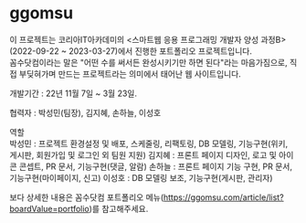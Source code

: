 # ggomsu

이 프로젝트는 코리아IT아카데미의 <스마트웹 응용 프로그래밍 개발자 양성 과정B> (2022-09-22 ~ 2023-03-27)에서 진행한 포트폴리오 프로젝트입니다.   
꼼수닷컴이라는 말은 "어떤 수를 써서든 완성시키기만 하면 된다"라는 마음가짐으로, 직접 부딪혀가며 만드는 프로젝트라는 의미에서 태어난 웹 사이트입니다.

개발기간 : 22년 11월 7일 ~ 3월 23일.

협력자 : 박성민(팀장), 김지혜, 손하늘, 이성호

역할   
박성민 : 프로젝트 환경설정 및 배포, 스케줄링, 리팩토링, DB 모델링, 기능구현(위키, 게시판, 회원가입 및 로그인 외 팀원 지원)
김지혜 : 프론트 페이지 디자인, 로고 및 아이콘 콘셉트, PR 문서, 기능구현(댓글, 알람)
손하늘 : 프론트 페이지 기능 구현, PR 문서, 기능구현(마이페이지, 신고)
이성호 : DB 모델링 보조, 기능구현(게시판, 관리자)

보다 상세한 내용은 꼼수닷컴 포트폴리오 메뉴(https://ggomsu.com/article/list?boardValue=portfolio)를 참고해주세요.

